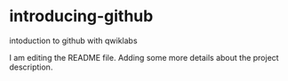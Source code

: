 # introducing-github
intoduction to github with qwiklabs

I am editing the README file. Adding some more details about the project description.

